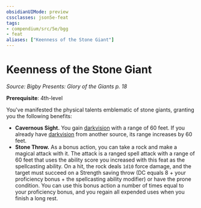 ```yaml
---
obsidianUIMode: preview
cssclasses: json5e-feat
tags:
- compendium/src/5e/bgg
- feat
aliases: ["Keenness of the Stone Giant"]
---
```

# Keenness of the Stone Giant
*Source: Bigby Presents: Glory of the Giants p. 18*  

**Prerequisite**: 4th-level

You've manifested the physical talents emblematic of stone giants, granting you the following benefits:

- **Cavernous Sight.** You gain [darkvision](Mechanics/Rules/senses.md#Darkvision) with a range of 60 feet. If you already have [darkvision](Mechanics/Rules/senses.md#Darkvision) from another source, its range increases by 60 feet.  
- **Stone Throw.** As a bonus action, you can take a rock and make a magical attack with it. The attack is a ranged spell attack with a range of 60 feet that uses the ability score you increased with this feat as the spellcasting ability. On a hit, the rock deals `1d10` force damage, and the target must succeed on a Strength saving throw (DC equals 8 + your proficiency bonus + the spellcasting ability modifier) or have the prone condition. You can use this bonus action a number of times equal to your proficiency bonus, and you regain all expended uses when you finish a long rest.